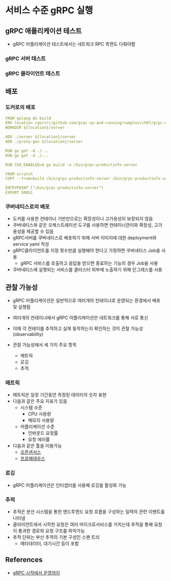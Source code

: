# 서비스 수준 gRPC 실행

## gRPC 애플리케이션 테스트

* gRPC 어플리케이션 테스트에서는 네트워크 RPC 측면도 다뤄야함

### gRPC 서버 테스트

### gRPC 클라이언트 테스트

## 배포

### 도커로의 배포

```yml
FROM golang AS build
ENV location /go/src/github.com/grpc-up-and-running/samples/ch07/grpc-docker/go
WORKDIR ${location}/server

ADD ./server ${location}/server
ADD ./proto-gen ${location}/server

RUN go get -d ./...
RUN go get -d ./...

RUN CGO_ENABLED=0 go build -o /bin/grpc-productinfo-server

FROM scratch
COPY --from=build /bin/grpc-productinfo-server /bin/grpc-productinfo-server

ENTRYPOINT ["/bin/grpc-productinfo-server"]
EXPORT 50051
```

### 쿠버네티스로의 배포

* 도커를 사용한 컨테이너 기반만으로는 확장성이나 고가용성이 보장되지 않음
* 쿠버네티스와 같은 오케스트레이션 도구를 사용하면 컨테이너관리와 확장성, 고가용성을 제공할 수 있음
* gRPC서버를 쿠버네티스로 배포하기 위해 서버 이미지에 대한 deployment와 service yaml 작성
* gRPC클라이언트를 지정 횟수만큼 실행해야 한다고 가정하면 쿠버네티스 Job을 사용
  * gRPC 서비스를 호출하고 응답을 받으면 종료하는 기능의 경우 Job을 사용
* 쿠버네티스에 실행되는 서비스를 클러스터 외부에 노출하기 위해 인그레스를 사용

## 관찰 가능성

* gRPC 어플리케이션은 일반적으로 여러개의 컨테이너로 운영되는 환경에서 배포 및 실행됨
* 여러개의 컨테이너에서 gRPC 어플리케이션은 네트워크를 통해 서로 통신
* 이때 각 컨테이를 추적하고 실제 동작하는지 확인하는 것이 관찰 가능성(observability)

* 관찰 가능성에서 세 가지 주요 항목
  * 메트릭
  * 로깅
  * 추적

### 메트릭

* 메트릭은 일정 기간동안 측정된 데이터의 숫자 표현
* 다음과 같은 주요 지표가 있음
  * 시스템 수준
    * CPU 사용량
    * 메모리 사용량
  * 어플리케이션 수준
    * 인바운드 요청률
    * 요청 에러률
* 다음과 같은 툴을 이용가능
  * [오픈센서스](https://opencensus.io/)
  * [프로메테우스](https://prometheus.io/)

### 로깅

* gRPC 어플리케이션은 인터셉터를 사용해 로깅을 활성화 가능

### 추적

* 추적은 분산 시스템을 통한 엔드투엔드 요청 흐름을 구성하는 일력의 관련 이벤트를 나타냄
* 클라이언트에서 시작한 요청은 여러 마이크로서비스를 거치는데 추적을 통해 요청이 통과한 경로와 요청 구조를 파악가능
* 추적 단위는 부산 추적의 기본 구성인 스팬 트리
  * 메타데이터, 대기시간 등이 포함

## References

* [gRPC 시작에서 운영까지](http://www.kyobobook.co.kr/product/detailViewKor.laf?ejkGb=KOR&mallGb=KOR&barcode=9791161754635&orderClick=LAG&Kc=)